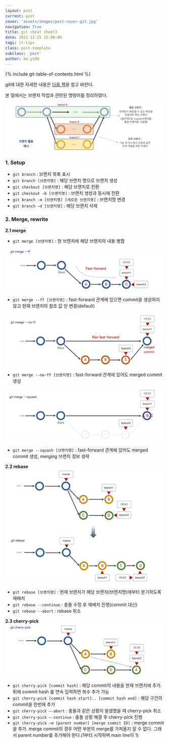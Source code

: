 ```yaml
---
layout: post
current: post
cover: 'assets/images/post-cover-git.jpg'
navigation: True
title: git cheat sheet3
date: 2021-12-25 15:00:00
tags: it-tips
class: post-template
subclass: 'post'
author: km.yu99
---
```


{% include git-table-of-contents.html %}  

git에 대한 자세한 내용은 [다음 책](https://wikidocs.net/book/7060)을 참고 바란다.

본 절에서는 브랜치 작업과 관련된 명령어를 정리하였다.  

<img src="assets/images/2021-12-25-it03/it03.01.jpg">

### 1. Setup

- `git branch` : 브랜치 목록 표시  
- `git branch [브랜치명]` : 해당 브랜치 명으로 브랜치 생성   
- `git checkout [브랜치명]` : 해당 브랜치로 전환  
- `git checkout –b [브랜치명]` : 브랜치 생성과 동시에 전환  
- `git branch -m [브랜치명] [새로운 브랜치명]` : 브랜치명 변경  
- `git branch –d [브랜치명]` : 해당 브랜치 삭제   



### 2. Merge, rewrite  
**2.1 merge**  
- `git merge [브랜치명]` : 현 브랜치에 해당 브랜치의 내용 병합  

<img src="assets/images/2021-12-25-it03/it03.02.jpg">  

- `git merge --ff [브랜치명]` : fast-forward 관계에 있으면 commit을 생성하지 않고 현재 브랜치의 참조 값 만 변경(default)
  
<img src="assets/images/2021-12-25-it03/it03.03.jpg">  

- `git merge --no-ff [브랜치명]` : fast-forward 관계에 있어도 merged commit 생성
  
<img src="assets/images/2021-12-25-it03/it03.04.jpg">  

- `git merge --squash [브랜치명]` : fast-forward 관계에 있어도 merged commit 생성, merging 브랜치 정보 생략

**2.2 rebase**  
<img src="assets/images/2021-12-25-it03/it03.05.jpg">  
- `git rebase [브랜치명]` : 현재 브랜치가 해당 브랜치(브랜치명)에부터 분기하도록 재배치
- `git rebase --continue` : 충돌 수정 후 재배치 진행(commit 대신)  
- `git rebase --abort` : rebase 취소

**2.3 cherry-pick**  
<img src="assets/images/2021-12-25-it03/it03.06.jpg">  

- `git cherry-pick [commit hash]` : 해당 commit의 내용을 현재 브랜치에 추가. 뒤에 commit hash 를 연속 입력하면 복수 추가 가능
- `git cherry-pick [commit hash start].. [commit hash end]` : 해당 구간의 commit을 한번에 추가
- `git cherry-pick –-abort` :  충돌과 같은 상황이 발생했을 때 cherry-pick 취소
- `git cherry-pick –-continue` : 충돌 상황 해결 후 cherry-pick 진행
- `git cherry-pick –m [parent number] [merge commit ID]` : merge commit을 추가. merge commit의 경우 어떤 부분의 merge를 가져올지 알 수 없다. 그래서 parent number를 추가해야 한다.(1부터 시작하며 main line이 1)
